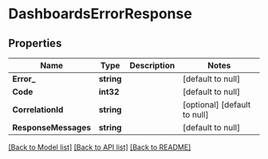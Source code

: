 # DashboardsErrorResponse

## Properties
Name | Type | Description | Notes
------------ | ------------- | ------------- | -------------
**Error_** | **string** |  | [default to null]
**Code** | **int32** |  | [default to null]
**CorrelationId** | **string** |  | [optional] [default to null]
**ResponseMessages** | **string** |  | [default to null]

[[Back to Model list]](../README.md#documentation-for-models) [[Back to API list]](../README.md#documentation-for-api-endpoints) [[Back to README]](../README.md)

